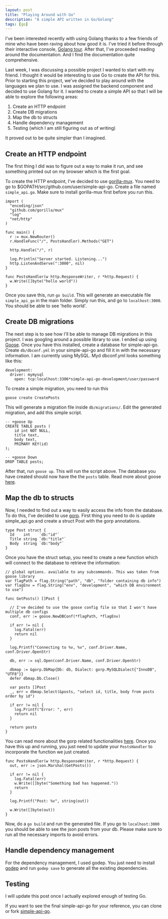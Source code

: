 ```yaml
---
layout: post
title: "Playing Around with Go"
description: "A simple API written in Go/Golang"
tags: [go]
---
```


I've been interested recently with using Golang thanks to a few friends of mine who have been raving about how good it is. I've tried it before through their interactive console, [Golang tour](http://tour.golang.org). After that, I've proceeded reading around the documentation. And I find the documentation quite comprehensive.

Last week, I was discussing a possible project I wanted to start with my friend. I thought it would be interesting to use Go to create the API for this. Prior to starting this project, we've decided to play around with the languages we plan to use. I was assigned the backend component and decided to use Golang for it. I wanted to create a simple API so that I will be able to explore the following areas:

1. Create an HTTP endpoint
2. Create DB migrations
3. Map the db to structs
4. Handle dependency management
5. Testing (which I am still figuring out as of writing)

It proved out to be quite simpler than I imagined.

Create an HTTP endpoint
-------------

The first thing I did was to figure out a way to make it run, and see something printed out on my browser which is the first goal.

To create the HTTP endpoint, I've decided to use [gorilla-mux](https://github.com/gorilla/mux). You need to go to $GOPATH/src/github.com/user/simple-api-go. Create a file named ```simple_api.go```. Make sure to install gorilla-mux first before you run this.


    import (
      "encoding/json"
      "github.com/gorilla/mux"
      "log"
      "net/http"
    )

    func main() {
      r := mux.NewRouter()
      r.HandleFunc("/", PostsHandler).Methods("GET")

      http.Handle("/", r)

      log.Println("Server started. Listening...")
      http.ListenAndServe(":3000", nil)
    }

    func PostsHandler(w http.ResponseWriter, r *http.Request) {
      w.Write([]byte("hello world"))
    }


Once you save this, run ```go build```. This will generate an executable file ```simple_api_go``` in the main folder. Simply run this, and go to ```localhost:3000```. You should be able to see 'hello world'.

Create DB migrations
-------------

The next step is to see how I'll be able to manage DB migrations in this project. I was googling around a possible library to use. I ended up using [Goose](https://bitbucket.org/liamstask/goose). Once you have this installed, create a database for simple-api-go. Create ```db/dbconf.yml``` in your simple-api-go and fill it in with the necessary information. I am currently using MySQL. Myd dbconf.yml looks something like this:

    development:
      driver: mymysql
        open: tcp:localhost:3306*simple-api-go-development/user/password

To create a simple migration, you need to run this

    goose create CreatePosts

This will generate a migration file inside ```db/migrations/```. Edit the generated migration, and add this simple script.

    -- +goose Up
    CREATE TABLE posts (
        id int NOT NULL,
        title text,
        body text,
        PRIMARY KEY(id)
    );

    -- +goose Down
    DROP TABLE posts;

After that, run ```goose up```. This will run the script above. The database you have created should now have the the ```posts``` table. Read more about goose [here](https://bitbucket.org/liamstask/goose).

Map the db to structs
-------------
Now, I needed to find out a way to easily access the info from the database. To do this, I've decided to use [gorp](https://github.com/coopernurse/gorp). First thing you need to do is update simple_api.go and create a struct Post with the gorp annotations.

    type Post struct {
      Id    int    `db:"id"`
      Title string `db:"title"`
      Body  string `db:"body"`
    }

Once you have the struct setup, you need to create a new function which will connect to the database to retrieve the information:

    // global options. available to any subcommands. This was taken from goose library
    var flagPath = flag.String("path", "db", "folder containing db info")
    var flagEnv = flag.String("env", "development", "which DB environment to use")

    func GetPosts() []Post {

      // I've decided to use the goose config file so that I won't have multiple db configs
      conf, err := goose.NewDBConf(*flagPath, *flagEnv)

      if err != nil {
        log.Fatal(err)
        return nil
      }

      log.Printf("Connecting to %v, %v", conf.Driver.Name, conf.Driver.OpenStr)

      db, err := sql.Open(conf.Driver.Name, conf.Driver.OpenStr)

      dbmap := &gorp.DbMap{Db: db, Dialect: gorp.MySQLDialect{"InnoDB", "UTF8"}}
      defer dbmap.Db.Close()

      var posts []Post
      _, err = dbmap.Select(&posts, "select id, title, body from posts order by id")

      if err != nil {
        log.Printf("Error: ", err)
        return nil
      }

      return posts
    }

You can read more about the gorp related functionalities [here](https://github.com/coopernurse/gorp). Once you have this up and running, you just need to update your ```PostsHandler``` to incorporate the function we just created.

    func PostsHandler(w http.ResponseWriter, r *http.Request) {
      out, err := json.Marshal(GetPosts())

      if err != nil {
        log.Fatal(err)
        w.Write([]byte("Something bad has happened."))
        return
      }

      log.Printf("Post: %v", string(out))

      w.Write([]byte(out))
    }

Now, do a ```go build``` and run the generated file. If you go to ```localhost:3000``` you should be able to see the json posts from your db. Please make sure to run all the necessary imports to avoid errors.

Handle dependency management
-------------

For the dependency management, I used godep. You just need to install [godep](https://github.com/tools/godep) and run ```godep save``` to generate all the existing dependencies.

Testing
-------------

I will update this post once I actually explored enough of testing Go.


If you want to see the final simple-api-go for your reference, you can clone or fork [simple-api-go](https://github.com/jpibarra1130/simple-api-go).